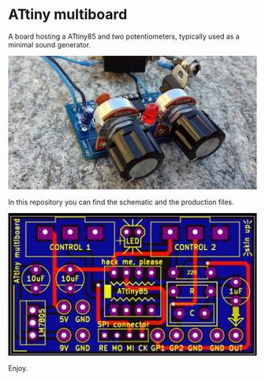 # ATtiny multiboard

A board hosting a ATtiny85 and two potentiometers, typically used as a minimal sound generator.

![ATtiny multiboard](Images/ATtiny_multiboard.jpg)

In this repository you can find the schematic and the production files.

![ATtiny multiboard](Images/ATtiny_GerberView.jpg)


Enjoy.





